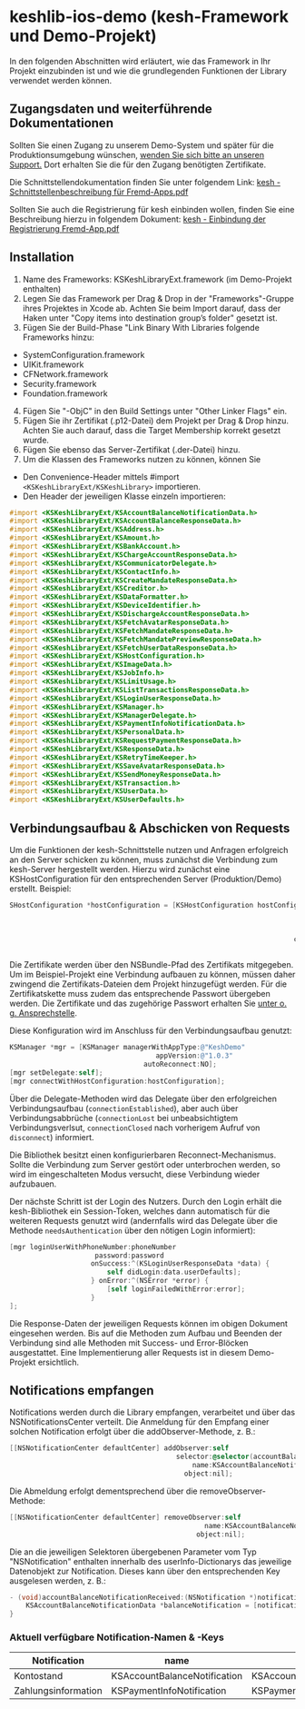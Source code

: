 # keshlib-ios-demo (kesh-Framework und Demo-Projekt)
In den folgenden Abschnitten wird erläutert, wie das Framework in Ihr Projekt einzubinden ist und wie die grundlegenden Funktionen der Library verwendet werden können.

## Zugangsdaten und weiterführende Dokumentationen
Sollten Sie einen Zugang zu unserem Demo-System und später für die Produktionsumgebung wünschen, [wenden Sie sich bitte an unseren Support.](http://kesh.de/details-partnerintegration)
Dort erhalten Sie die für den Zugang benötigten Zertifikate.

Die Schnittstellendokumentation finden Sie unter folgendem Link: [kesh - Schnittstellenbeschreibung für Fremd-Apps.pdf](https://github.com/xcom-ag/keshlib-ios-demo/blob/master/kesh%20-%20Schnittstellenbeschreibung%20für%20Fremd-Apps.pdf?raw=true)

Sollten Sie auch die Registrierung für kesh einbinden wollen, finden Sie eine Beschreibung hierzu in folgendem Dokument: [kesh - Einbindung der Registrierung Fremd-App.pdf](https://github.com/xcom-ag/keshlib-ios-demo/blob/master/kesh%20-%20Einbindung%20der%20Registrierung%20Fremd-App.pdf?raw=true)

## Installation
1. Name des Frameworks: KSKeshLibraryExt.framework (im Demo-Projekt enthalten)
2. Legen Sie das Framework per Drag & Drop in der "Frameworks"-Gruppe ihres Projektes in Xcode ab. Achten Sie beim Import darauf, dass der Haken unter "Copy items into destination group’s folder" gesetzt ist.
3. Fügen Sie der Build-Phase "Link Binary With Libraries folgende Frameworks hinzu:
  * SystemConfiguration.framework
  * UIKit.framework
  * CFNetwork.framework
  * Security.framework
  * Foundation.framework
4. Fügen Sie "-ObjC" in den Build Settings unter "Other Linker Flags" ein.
5. Fügen Sie ihr Zertifikat (.p12-Datei) dem Projekt per Drag & Drop hinzu. Achten Sie auch darauf, dass die Target Membership korrekt gesetzt wurde.
6. Fügen Sie ebenso das Server-Zertifikat (.der-Datei) hinzu.
7. Um die Klassen des Frameworks nutzen zu können, können Sie
* Den Convenience-Header mittels #import `<KSKeshLibraryExt/KSKeshLibrary>` importieren.
* Den Header der jeweiligen Klasse einzeln importieren:
```objectivec
#import <KSKeshLibraryExt/KSAccountBalanceNotificationData.h>
#import <KSKeshLibraryExt/KSAccountBalanceResponseData.h>
#import <KSKeshLibraryExt/KSAddress.h>
#import <KSKeshLibraryExt/KSAmount.h>
#import <KSKeshLibraryExt/KSBankAccount.h>
#import <KSKeshLibraryExt/KSChargeAccountResponseData.h>
#import <KSKeshLibraryExt/KSCommunicatorDelegate.h>
#import <KSKeshLibraryExt/KSContactInfo.h>
#import <KSKeshLibraryExt/KSCreateMandateResponseData.h>
#import <KSKeshLibraryExt/KSCreditor.h>
#import <KSKeshLibraryExt/KSDataFormatter.h>
#import <KSKeshLibraryExt/KSDeviceIdentifier.h>
#import <KSKeshLibraryExt/KSDischargeAccountResponseData.h>
#import <KSKeshLibraryExt/KSFetchAvatarResponseData.h>
#import <KSKeshLibraryExt/KSFetchMandateResponseData.h>
#import <KSKeshLibraryExt/KSFetchMandatePreviewResponseData.h>
#import <KSKeshLibraryExt/KSFetchUserDataResponseData.h>
#import <KSKeshLibraryExt/KSHostConfiguration.h>
#import <KSKeshLibraryExt/KSImageData.h>
#import <KSKeshLibraryExt/KSJobInfo.h>
#import <KSKeshLibraryExt/KSLimitUsage.h>
#import <KSKeshLibraryExt/KSListTransactionsResponseData.h>
#import <KSKeshLibraryExt/KSLoginUserResponseData.h>
#import <KSKeshLibraryExt/KSManager.h>
#import <KSKeshLibraryExt/KSManagerDelegate.h>
#import <KSKeshLibraryExt/KSPaymentInfoNotificationData.h>
#import <KSKeshLibraryExt/KSPersonalData.h>
#import <KSKeshLibraryExt/KSRequestPaymentResponseData.h>
#import <KSKeshLibraryExt/KSResponseData.h>
#import <KSKeshLibraryExt/KSRetryTimeKeeper.h>
#import <KSKeshLibraryExt/KSSaveAvatarResponseData.h>
#import <KSKeshLibraryExt/KSSendMoneyResponseData.h>
#import <KSKeshLibraryExt/KSTransaction.h>
#import <KSKeshLibraryExt/KSUserData.h>
#import <KSKeshLibraryExt/KSUserDefaults.h>
```

##  Verbindungsaufbau & Abschicken von Requests
Um die Funktionen der kesh-Schnittstelle nutzen und Anfragen erfolgreich an den Server schicken zu können, muss zunächst die Verbindung zum kesh-Server hergestellt werden.
Hierzu wird zunächst eine KSHostConfiguration für den entsprechenden Server (Produktion/Demo) erstellt. Beispiel:
```objectivec
SHostConfiguration *hostConfiguration = [KSHostConfiguration hostConfigurationWithAddress:hostAdress 
                                                                                     port:port 
                                                                           securedWithSSL:securedWithSSL 
                                                                           serverCertPath:serverCertPathDER
                                                                      clientCertChainPath:certChainPathP12 
                                                                          chainPassphrase:chainPassphrase];
```
Die Zertifikate werden über den NSBundle-Pfad des Zertifikats mitgegeben. Um im Beispiel-Projekt eine Verbindung aufbauen zu können, müssen daher zwingend die Zertifikats-Dateien dem Projekt hinzugefügt werden. Für die Zertifikatskette muss zudem das entsprechende Passwort übergeben werden.
Die Zertifikate und das zugehörige Passwort erhalten Sie [unter o. g. Ansprechstelle](#zugangsdaten-und-weiterführende-dokumentationen).

Diese Konfiguration wird im Anschluss für den Verbindungsaufbau genutzt:
```objectivec
KSManager *mgr = [KSManager managerWithAppType:@"KeshDemo" 
                                    appVersion:@"1.0.3" 
                                 autoReconnect:NO];
[mgr setDelegate:self];
[mgr connectWithHostConfiguration:hostConfiguration];
```

Über die Delegate-Methoden wird das Delegate über den erfolgreichen Verbindungsaufbau (`connectionEstablished`), aber auch über Verbindungsabbrüche (`connectionLost` bei unbeabsichtigtem Verbindungsverlsut, `connectionClosed` nach vorherigem Aufruf von `disconnect`) informiert.

Die Bibliothek besitzt einen konfigurierbaren Reconnect-Mechanismus. Sollte die Verbindung zum Server gestört oder unterbrochen werden, so wird im eingeschalteten Modus versucht, diese Verbindung wieder aufzubauen. 

Der nächste Schritt ist der Login des Nutzers. Durch den Login erhält die kesh-Bibliothek ein Session-Token, welches dann automatisch für die weiteren Requests genutzt wird (andernfalls wird das Delegate über die Methode `needsAuthentication` über den nötigen Login informiert):
```objectivec
[mgr loginUserWithPhoneNumber:phoneNumber 
                     password:password 
                    onSuccess:^(KSLoginUserResponseData *data) {
                        self didLogin:data.userDefaults];
                    } onError:^(NSError *error) {
                        [self loginFailedWithError:error];
                    }
];
```

Die Response-Daten der jeweiligen Requests können im obigen Dokument eingesehen werden. Bis auf die Methoden zum Aufbau und Beenden der Verbindung sind alle Methoden mit Success- und Error-Blöcken ausgestattet.
Eine Implementierung aller Requests ist in diesem Demo-Projekt ersichtlich.

##  Notifications empfangen
Notifications werden durch die Library empfangen, verarbeitet und über das NSNotificationsCenter verteilt. Die Anmeldung für den Empfang einer solchen Notification erfolgt über die addObserver-Methode, z. B.:
```objectivec
[[NSNotificationCenter defaultCenter] addObserver:self
                                         selector:@selector(accountBalanceNotificationReceived:)
                                             name:KSAccountBalanceNotification 
                                           object:nil];
```

Die Abmeldung erfolgt dementsprechend über die removeObserver-Methode:
```objectivec
[[NSNotificationCenter defaultCenter] removeObserver:self  
                                                name:KSAccountBalanceNotification
                                              object:nil];
```

Die an die jeweiligen Selektoren übergebenen Parameter vom Typ "NSNotification" enthalten innerhalb des userInfo-Dictionarys das jeweilige Datenobjekt zur Notification. Dieses kann über den entsprechenden Key ausgelesen werden, z. B.:
```objectivec
- (void)accountBalanceNotificationReceived:(NSNotification *)notification {
    KSAccountBalanceNotificationData *balanceNotification = [notification.userInfo bjectForKey:KSAccountBalanceNotificationDataKey];
}
```

###  Aktuell verfügbare Notification-Namen & -Keys
| Notification | name | object key |
| --- | --- | --- |
| Kontostand | KSAccountBalanceNotification | KSAccountBalanceNotificationDataKey |
| Zahlungsinformation | KSPaymentInfoNotification | KSPaymentInfoNotificationDataKey |

